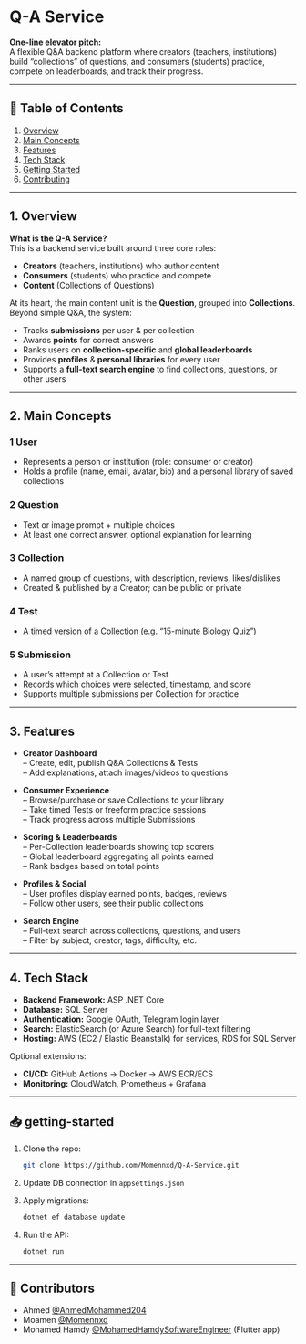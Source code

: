 # Q-A Service

**One-line elevator pitch:**  
A flexible Q&A backend platform where creators (teachers, institutions) build “collections” of questions, and consumers (students) practice, compete on leaderboards, and track their progress.

---

## 📄 Table of Contents

1. [Overview](#overview)  
2. [Main Concepts](#main-concepts)  
3. [Features](#features)  
4. [Tech Stack](#tech-stack)  
5. [Getting Started](#getting-started)  
6. [Contributing](#contributing)  

---

## 1. Overview

**What is the Q-A Service?**  
This is a backend service built around three core roles:

- **Creators** (teachers, institutions) who author content  
- **Consumers** (students) who practice and compete  
- **Content** (Collections of Questions)

At its heart, the main content unit is the **Question**, grouped into **Collections**.  Beyond simple Q&A, the system:

- Tracks **submissions** per user & per collection  
- Awards **points** for correct answers  
- Ranks users on **collection-specific** and **global leaderboards**  
- Provides **profiles** & **personal libraries** for every user  
- Supports a **full-text search engine** to find collections, questions, or other users

---

## 2. Main Concepts

### 1 User  
- Represents a person or institution (role: consumer or creator)  
- Holds a profile (name, email, avatar, bio) and a personal library of saved collections  

### 2 Question  
- Text or image prompt + multiple choices  
- At least one correct answer, optional explanation for learning  

### 3 Collection  
- A named group of questions, with description, reviews, likes/dislikes  
- Created & published by a Creator; can be public or private  

### 4 Test  
- A timed version of a Collection (e.g. “15-minute Biology Quiz”)  

### 5 Submission  
- A user’s attempt at a Collection or Test  
- Records which choices were selected, timestamp, and score  
- Supports multiple submissions per Collection for practice  

---

## 3. Features

- **Creator Dashboard**  
  – Create, edit, publish Q&A Collections & Tests  
  – Add explanations, attach images/videos to questions  

- **Consumer Experience**  
  – Browse/purchase or save Collections to your library  
  – Take timed Tests or freeform practice sessions  
  – Track progress across multiple Submissions  

- **Scoring & Leaderboards**  
  – Per-Collection leaderboards showing top scorers  
  – Global leaderboard aggregating all points earned  
  – Rank badges based on total points  

- **Profiles & Social**  
  – User profiles display earned points, badges, reviews  
  – Follow other users, see their public collections  

- **Search Engine**  
  – Full-text search across collections, questions, and users  
  – Filter by subject, creator, tags, difficulty, etc.  

---

## 4. Tech Stack

- **Backend Framework:** ASP .NET Core  
- **Database:** SQL Server  
- **Authentication:** Google OAuth, Telegram login layer  
- **Search:** ElasticSearch (or Azure Search) for full-text filtering  
- **Hosting:** AWS (EC2 / Elastic Beanstalk) for services, RDS for SQL Server  

Optional extensions:
  
- **CI/CD:** GitHub Actions → Docker → AWS ECR/ECS  
- **Monitoring:** CloudWatch, Prometheus + Grafana

---

## 📥 getting-started

1. Clone the repo:
   ```bash
   git clone https://github.com/Momennxd/Q-A-Service.git
   ```

2. Update DB connection in `appsettings.json`

3. Apply migrations:
   ```bash
   dotnet ef database update
   ```

4. Run the API:
   ```bash
   dotnet run
   ```

---

## 🙌 Contributors

- Ahmed  [@AhmedMohammed204 ](https://github.com/AhmedMohammed204)
- Moamen [@Momennxd](https://github.com/Momennxd)  
- Mohamed Hamdy [@MohamedHamdySoftwareEngineer](https://github.com/MohamedHamdySoftwareEngineer)  (Flutter app)
